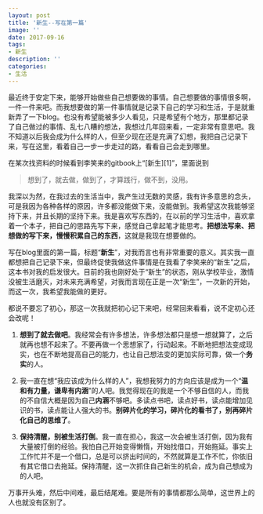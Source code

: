 ```yaml
---
layout: post
title: '新生--写在第一篇'
image: ''
date: 2017-09-16
tags:
- 新生
description: ''
categories:
- 生活
---
```


最近终于安定下来，能够开始做些自己想要做的事情。自己想要做的事情很多啊，一件一件来吧。而我想要做的第一件事情就是记录下自己的学习和生活，于是就重新弄了一下blog。也没有希望能被多少人看见，只是希望有个地方，那里都记录了自己做过的事情、乱七八糟的想法，我想过几年回来看，一定非常有意思吧。我不知道以后我会成为什么样的人，但至少现在还是充满了幻想，我把自己记录下来，写在这里，看着自己一步一步走过的路，看看自己会走到哪里。

在某次找资料的时候看到李笑来的gitbook上“[新生][1]”，里面说到
> 想到了，就去做，做到了，才算践行，做不到，没用。

我深以为然，在我过去的生活当中，我产生过无数的灵感，我有许多意思的念头，可是我因为各种各样的原因，许多都没能做下来，没能做到。我希望这次我能够坚持下来，并且长期的坚持下来。我是喜欢写东西的，在以前的学习生活中，喜欢拿着一个本子，把自己的思路先写下来，感觉自己拿起笔才能思考。**把想法写来、把想做的写下来，慢慢积累自己的东西**，这就是我现在想要做的。

写在blog里面的第一篇，标题“**新生**”，对我而言也有非常重要的意义。其实我一直都想把自己记录下来，但最终促使我做这件事情是在我看了李笑来的“新生”之后，这本书对我的启发很大。目前的我也刚好处于“新生”的状态，刚从学校毕业，激情没被生活磨灭，对未来充满希望，对我而言现在正是一次“新生”，一次新的开始，而这一次，我希望我能做的更好。

都说不要忘了初心，那这一次我就把初心记下来吧，经常回来看看，说不定初心还会改呢！

1. **想到了就去做吧**。我经常会有许多想法，许多想法都只是想一想就算了，之后就再也想不起来了。不要再做一个思想家了，行动起来。不断地把想法变成现实，也在不断地提高自己的能力，也让自己想法变的更加实际可靠，做一个**务实**的人。

2. 我一直在想“我应该成为什么样的人”，我想我努力的方向应该是成为一个“**温和有力量，谦卑有内涵**”的人吧。我觉得现在的我是一个不够自信的人，而我的不自信大概是因为自己**内涵**不够吧。多读点书吧，读点好书，读点能增加见识的书，读点能让人强大的书。**别碎片化的学习，碎片化的看书了，别再碎片化自己的思维了**。

3. **保持清醒，别被生活打倒**。我一直在担心，我这一次会被生活打倒，因为我有大量被打倒的经验。我怕自己开始变得懒惰，开始找借口，开始拖延。事实上工作忙并不是一个借口，总是可以挤出时间的，不然就算是工作不忙，你依旧有其它借口去拖延。保持清醒，这一次抓住自己新生的机会，成为自己想成为的人吧。

万事开头难，然后中间难，最后结尾难。要是所有的事情都那么简单，这世界上的人也就没有区别了。